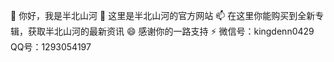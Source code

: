 👋 你好，我是半北山河 
👀 这里是半北山河的官方网站 
📫 在这里你能购买到全新专辑，获取半北山河的最新资讯 
😄 感谢你的一路支持 
⚡ 微信号：kingdenn0429 QQ号：1293054197
